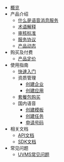 <!-- 请勿添加产品标题，标题行将由系统自动增加，名称将于您申请邮件提供的仓库名称一致 -->

* [概览](/uvms/README.md)
* 产品介绍   <!-- 以下是参考的目录模版，旨在建议产品文档应该包含的内容模块。实际章节划分可根据实际内容进行调整 -->
   * [什么是语音消息服务](/uvms/introduction/definition.md)
   * [术语解释](/uvms/introduction/term.md)
   * [审核标准](/uvms/introduction/criteria.md)
   * [服务协议](/uvms/introduction/agreement.md)
   * [产品动态](/uvms/introduction/news.md)
* 购买及付费
   * [产品定价](/uvms/price.md)
* 使用指南
   * [快速入门](/uvms/start.md)
   * 资质管理
     * [创建企业](/uvms/guide/qualifications/enterprise.md)
     * [创建应用](/uvms/guide/qualifications/applications.md)
   * [套餐包购买](/uvms/guide/package.md)
   * 国内语音
     * [创建模板](/uvms/guide/domestic/template.md)
     * [创建任务](/uvms/guide/domestic/task.md)
     * [申请号码](/uvms/guide/domestic/number.md)
* 相关文档
   * [API文档](链接)
   * [SDK文档](链接)
* 常见问题
   * [UVMS常见问题](/uvms/questions.md) <!-- 平台已支持三级及以下目录收起展开，为确保点击区域充分，包含三级目录的二级标题请勿添加链接 -->
